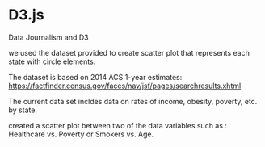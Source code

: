 # D3.js
Data Journalism and D3

we used the dataset provided to create scatter plot that represents each state with circle elements.

The dataset is based on 2014 ACS 1-year estimates:
https://factfinder.census.gov/faces/nav/jsf/pages/searchresults.xhtml

The current data set incldes data on rates of income, obesity, poverty, etc. by state.

created a scatter plot between two of the data variables such as : Healthcare vs. Poverty or Smokers vs. Age.